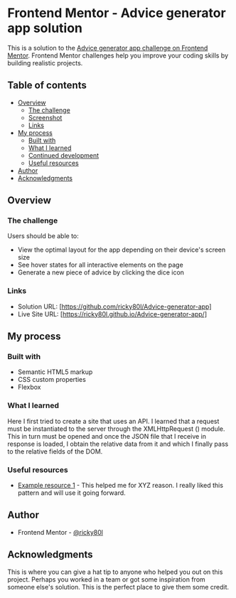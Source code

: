 # Frontend Mentor - Advice generator app solution

This is a solution to the [Advice generator app challenge on Frontend Mentor](https://www.frontendmentor.io/challenges/advice-generator-app-QdUG-13db). Frontend Mentor challenges help you improve your coding skills by building realistic projects.

## Table of contents

- [Overview](#overview)
  - [The challenge](#the-challenge)
  - [Screenshot](#screenshot)
  - [Links](#links)
- [My process](#my-process)
  - [Built with](#built-with)
  - [What I learned](#what-i-learned)
  - [Continued development](#continued-development)
  - [Useful resources](#useful-resources)
- [Author](#ricky80l)
- [Acknowledgments](#acknowledgments)

## Overview

### The challenge

Users should be able to:

- View the optimal layout for the app depending on their device's screen size
- See hover states for all interactive elements on the page
- Generate a new piece of advice by clicking the dice icon


### Links

- Solution URL: [https://github.com/ricky80l/Advice-generator-app]
- Live Site URL: [https://ricky80l.github.io/Advice-generator-app/]

## My process

### Built with

- Semantic HTML5 markup
- CSS custom properties
- Flexbox


### What I learned

Here I first tried to create a site that uses an API.
I learned that a request must be instantiated to the server through the XMLHttpRequest () module.
This in turn must be opened and once the JSON file that I receive in response is loaded, I obtain the relative data from it and which I finally pass to the relative fields of the DOM.


### Useful resources

- [Example resource 1](https://www.freecodecamp.org/italian/news/fetch-api-come-effettuare-una-richiesta-get-e-una-richiesta-post-in-javascript/) - This helped me for XYZ reason. I really liked this pattern and will use it going forward.


## Author

- Frontend Mentor - [@ricky80l](https://www.frontendmentor.io/profile/ricky80l)


## Acknowledgments

This is where you can give a hat tip to anyone who helped you out on this project. Perhaps you worked in a team or got some inspiration from someone else's solution. This is the perfect place to give them some credit.

